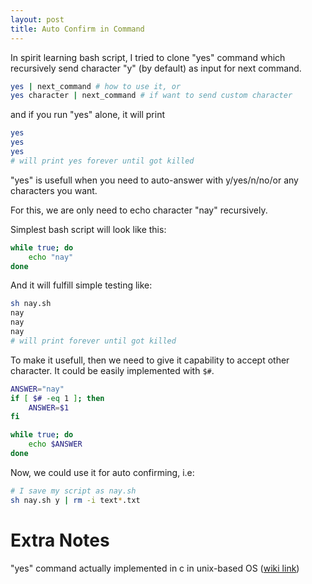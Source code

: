```yaml
---
layout: post
title: Auto Confirm in Command
---
```

In spirit learning bash script, I tried to clone "yes" command which recursively send character "y" (by default) as input for next command.
```bash
yes | next_command # how to use it, or
yes character | next_command # if want to send custom character
```
and if you run "yes" alone, it will print
```bash
yes
yes
yes
# will print yes forever until got killed
```
"yes" is usefull when you need to auto-answer with y/yes/n/no/or any characters you want. 

For this, we are only need to echo character "nay" recursively.

Simplest bash script will look like this:
```bash
while true; do
	echo "nay"
done
```
And it will fulfill simple testing like:
```bash
sh nay.sh 
nay
nay
nay
# will print forever until got killed
```
To make it usefull, then we need to give it capability to accept other character. It could be easily implemented with `$#`.
```bash
ANSWER="nay"
if [ $# -eq 1 ]; then
	ANSWER=$1
fi

while true; do 
	echo $ANSWER
done
```

Now, we could use it for auto confirming, i.e:
```bash
# I save my script as nay.sh
sh nay.sh y | rm -i text*.txt
```

# Extra Notes
"yes" command actually implemented in c in unix-based OS ([wiki link](https://en.wikipedia.org/wiki/Yes_(Unix)))
